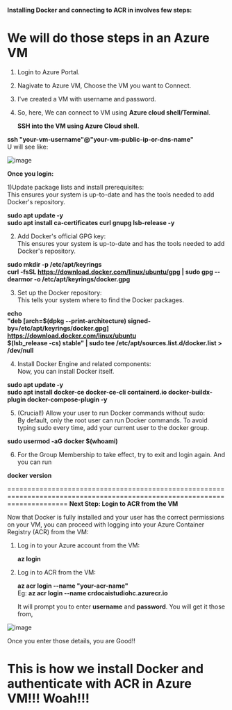 **Installing Docker and connecting to ACR in involves few steps:** <br/>

**We will do those steps in an Azure VM** <br/>
==================================================

1. Login to Azure Portal. <br/>
2. Nagivate to Azure VM, Choose the VM you want to Connect. <br/>
3. I've created a VM with username and password. <br/>
4. So, here, We can connect to VM using **Azure cloud shell/Terminal**. <br/>

    **SSH into the VM using Azure Cloud shell.** <br/>

**ssh "your-vm-username"@"your-vm-public-ip-or-dns-name"**  <br/>
U will see like: <br/>

![image](https://github.com/user-attachments/assets/da062c75-1412-4086-8d47-6e6308418692) <br/>

**Once you login:** <br/>

1)Update package lists and install prerequisites: <br/>
This ensures your system is up-to-date and has the tools needed to add Docker's repository. <br/>

**sudo apt update -y <br/>
sudo apt install ca-certificates curl gnupg lsb-release -y** <br/>

2)  Add Docker's official GPG key: <br/>
This ensures your system is up-to-date and has the tools needed to add Docker's repository. <br/>

**sudo mkdir -p /etc/apt/keyrings <br/>
curl -fsSL https://download.docker.com/linux/ubuntu/gpg | sudo gpg --dearmor -o /etc/apt/keyrings/docker.gpg** <br/>

3) Set up the Docker repository: <br/>
This tells your system where to find the Docker packages. <br/>

**echo \
  "deb [arch=$(dpkg --print-architecture) signed-by=/etc/apt/keyrings/docker.gpg] https://download.docker.com/linux/ubuntu \
  $(lsb_release -cs) stable" | sudo tee /etc/apt/sources.list.d/docker.list > /dev/null** <br/>

4) Install Docker Engine and related components: <br/>
Now, you can install Docker itself. <br/>

**sudo apt update -y <br/>
sudo apt install docker-ce docker-ce-cli containerd.io docker-buildx-plugin docker-compose-plugin -y** <br/>

5) (Crucial!) Allow your user to run Docker commands without sudo: <br/>
By default, only the root user can run Docker commands. To avoid typing sudo every time, add your current user to the docker group. <br/>

**sudo usermod -aG docker $(whoami)** <br/>

6) For the Group Membership to take effect, try to exit and login again. And you can run <br/>

 **docker version** <br/>

===========================================================================================================================
**Next Step: Login to ACR from the VM** <br/>

Now that Docker is fully installed and your user has the correct permissions on your VM, you can proceed with logging into your Azure Container Registry (ACR) from the VM: <br/>

1) Log in to your Azure account from the VM: <br/>

   **az login** <br/>
2) Log in to ACR from the VM: <br/>

   **az acr login --name "your-acr-name"**  <br/>
   Eg:  **az acr login --name crdocaistudiohc.azurecr.io** <br/>

   It will prompt you to enter **username** and **password**. You will get it those from, <br/>

![image](https://github.com/user-attachments/assets/70da4a8e-4467-4eed-b623-80a903e2455e) <br/>

Once you enter those details, you are Good!!


This is how we install Docker and authenticate with ACR in Azure VM!!! Woah!!! <br/>
===========================================================================================================
